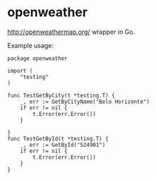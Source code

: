 openweather
===========

http://openweathermap.org/ wrapper in Go.

Example usage:

```
package openweather

import (
	"testing"
)

func TestGetByCity(t *testing.T) {
	_, err := GetByCityName("Belo Horizonte")
	if err != nil {
		t.Error(err.Error())
	}

}
func TestGetById(t *testing.T) {
	_, err := GetById("524901")
	if err != nil {
		t.Error(err.Error())
	}
}
```
